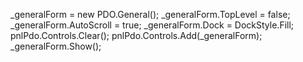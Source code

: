 _generalForm = new PDO.General();
_generalForm.TopLevel = false;
_generalForm.AutoScroll = true;
_generalForm.Dock = DockStyle.Fill;
pnlPdo.Controls.Clear();
pnlPdo.Controls.Add(_generalForm);
_generalForm.Show();